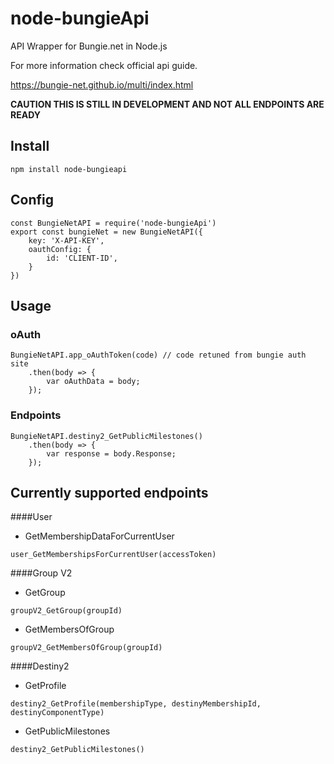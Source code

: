 # node-bungieApi
API Wrapper for Bungie.net in Node.js

For more information check official api guide.

https://bungie-net.github.io/multi/index.html

**CAUTION THIS IS STILL IN DEVELOPMENT AND NOT ALL ENDPOINTS ARE READY**

## Install
```
npm install node-bungieapi 
```
## Config
```
const BungieNetAPI = require('node-bungieApi')
export const bungieNet = new BungieNetAPI({
    key: 'X-API-KEY',
    oauthConfig: {
        id: 'CLIENT-ID',
    }
})
```
## Usage
### oAuth
```
BungieNetAPI.app_oAuthToken(code) // code retuned from bungie auth site
    .then(body => {
        var oAuthData = body;
    });
```
### Endpoints
```
BungieNetAPI.destiny2_GetPublicMilestones()
    .then(body => {
        var response = body.Response;
    });
```
## Currently supported endpoints
####User
- GetMembershipDataForCurrentUser 
```
user_GetMembershipsForCurrentUser(accessToken)
```
####Group V2
- GetGroup 
```
groupV2_GetGroup(groupId)
```
- GetMembersOfGroup
```
groupV2_GetMembersOfGroup(groupId)
```
####Destiny2
- GetProfile
```
destiny2_GetProfile(membershipType, destinyMembershipId, destinyComponentType)
```
- GetPublicMilestones
```
destiny2_GetPublicMilestones()
```